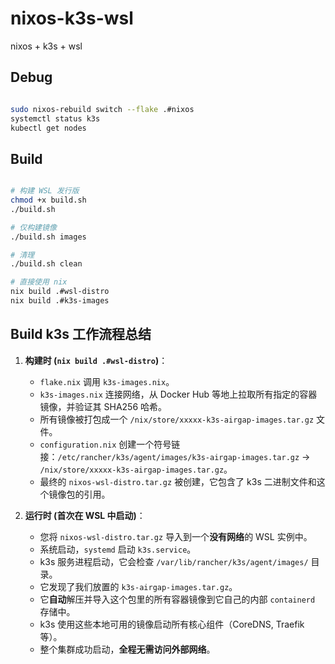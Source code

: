 # nixos-k3s-wsl

nixos + k3s + wsl

## Debug

```bash

sudo nixos-rebuild switch --flake .#nixos
systemctl status k3s
kubectl get nodes

```

## Build

```bash

# 构建 WSL 发行版
chmod +x build.sh
./build.sh

# 仅构建镜像
./build.sh images

# 清理
./build.sh clean

# 直接使用 nix
nix build .#wsl-distro
nix build .#k3s-images

```

## Build k3s 工作流程总结

1.  **构建时 (`nix build .#wsl-distro`)**：

    - `flake.nix` 调用 `k3s-images.nix`。
    - `k3s-images.nix` 连接网络，从 Docker Hub 等地上拉取所有指定的容器镜像，并验证其 SHA256 哈希。
    - 所有镜像被打包成一个 `/nix/store/xxxxx-k3s-airgap-images.tar.gz` 文件。
    - `configuration.nix` 创建一个符号链接：`/etc/rancher/k3s/agent/images/k3s-airgap-images.tar.gz` -> `/nix/store/xxxxx-k3s-airgap-images.tar.gz`。
    - 最终的 `nixos-wsl-distro.tar.gz` 被创建，它包含了 k3s 二进制文件和这个镜像包的引用。

2.  **运行时 (首次在 WSL 中启动)**：
    - 您将 `nixos-wsl-distro.tar.gz` 导入到一个**没有网络**的 WSL 实例中。
    - 系统启动，`systemd` 启动 `k3s.service`。
    - k3s 服务进程启动，它会检查 `/var/lib/rancher/k3s/agent/images/` 目录。
    - 它发现了我们放置的 `k3s-airgap-images.tar.gz`。
    - 它**自动**解压并导入这个包里的所有容器镜像到它自己的内部 `containerd` 存储中。
    - k3s 使用这些本地可用的镜像启动所有核心组件（CoreDNS, Traefik 等）。
    - 整个集群成功启动，**全程无需访问外部网络**。
